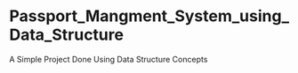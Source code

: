 # Passport_Mangment_System_using_Data_Structure
A Simple Project Done Using Data Structure  Concepts
